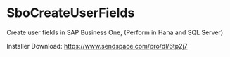 # SboCreateUserFields
Create user fields in SAP Business One, (Perform in Hana and SQL Server)

Installer Download: https://www.sendspace.com/pro/dl/6tp2j7
